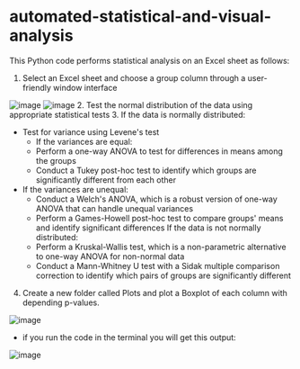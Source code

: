 # automated-statistical-and-visual-analysis
This Python code performs statistical analysis on an Excel sheet as follows:

1. Select an Excel sheet and choose a group column through a user-friendly window interface

![image](https://user-images.githubusercontent.com/80318329/227542366-6d76a53a-372c-4de1-a005-31ed49919c2e.png)
![image](https://user-images.githubusercontent.com/80318329/227542527-d5911440-a458-4c13-825d-4e53cc367770.png)
2. Test the normal distribution of the data using appropriate statistical tests
3. If the data is normally distributed:
  - Test for variance using Levene's test
    - If the variances are equal:
    - Perform a one-way ANOVA to test for differences in means among the groups
    - Conduct a Tukey post-hoc test to identify which groups are significantly different from each other
  - If the variances are unequal:
    - Conduct a Welch's ANOVA, which is a robust version of one-way ANOVA that can handle unequal variances
    - Perform a Games-Howell post-hoc test to compare groups' means and identify significant differences
  If the data is not normally distributed:
    - Perform a Kruskal-Wallis test, which is a non-parametric alternative to one-way ANOVA for non-normal data
    - Conduct a Mann-Whitney U test with a Sidak multiple comparison correction to identify which pairs of groups are significantly different
 4. Create a new folder called Plots and plot a Boxplot of each column with depending p-values.
 
 ![image](https://user-images.githubusercontent.com/80318329/227545430-9bbf821f-4df2-45e4-b2d4-2a6a66b9fbfd.png)
   - if you run the code in the terminal you will get this output:
  
  ![image](https://user-images.githubusercontent.com/80318329/227543697-c21911ef-d564-449b-a3c1-4d6a7d717ae3.png)
